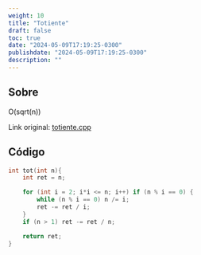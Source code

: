 ```yaml
---
weight: 10
title: "Totiente"
draft: false
toc: true
date: "2024-05-09T17:19:25-0300"
publishdate: "2024-05-09T17:19:25-0300"
description: ""
---
```


## Sobre
 O(sqrt(n))



Link original: [totiente.cpp](https://github.com/brunomaletta/Biblioteca/tree/master/Codigo/Matematica/totiente.cpp)

## Código
```cpp
int tot(int n){
	int ret = n;

	for (int i = 2; i*i <= n; i++) if (n % i == 0) {
		while (n % i == 0) n /= i;
		ret -= ret / i;
	}
	if (n > 1) ret -= ret / n;

	return ret;
}
```
